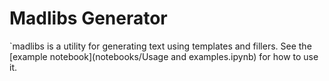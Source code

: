 # Madlibs Generator

`madlibs is a utility for generating text using templates and fillers. See the
[example notebook](notebooks/Usage and examples.ipynb) for how to use it.
